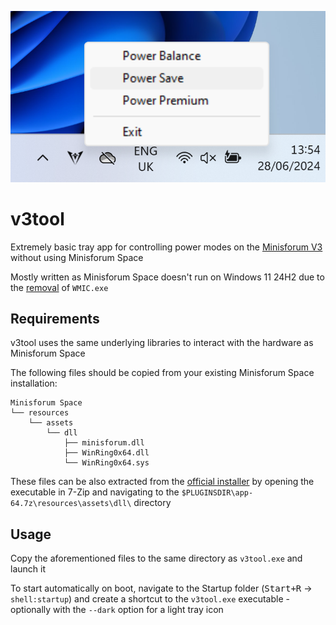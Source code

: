 ![Tray icon with available power modes](assets/images/screenshot.png)
# v3tool

Extremely basic tray app for controlling power modes on the [Minisforum V3](https://www.minisforum.com/page/v3/index.html) without using Minisforum Space

Mostly written as Minisforum Space doesn't run on Windows 11 24H2 due to the [removal](https://techcommunity.microsoft.com/t5/windows-it-pro-blog/wmi-command-line-wmic-utility-deprecation-next-steps/ba-p/4039242) of `WMIC.exe`

## Requirements

v3tool uses the same underlying libraries to interact with the hardware as Minisforum Space

The following files should be copied from your existing Minisforum Space installation:

```
Minisforum Space
└── resources
    └── assets
        └── dll
            ├── minisforum.dll
            ├── WinRing0x64.dll
            └── WinRing0x64.sys
```

These files can be also extracted from the [official installer](https://www.minisforum.com/software/minisforum_space/update/win32/Minisforum%20Space%20Setup%201.0.4.exe) by opening the executable in 7-Zip and navigating to the `$PLUGINSDIR\app-64.7z\resources\assets\dll\` directory

## Usage

Copy the aforementioned files to the same directory as `v3tool.exe` and launch it

To start automatically on boot, navigate to the Startup folder (<kbd>Start+R</kbd> → `shell:startup`) and create a shortcut to the `v3tool.exe` executable - optionally with the `--dark` option for a light tray icon
